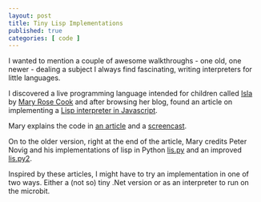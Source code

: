 ```yaml
---
layout: post
title: Tiny Lisp Implementations
published: true 
categories: [ code ]
---
```


I wanted to mention a couple of awesome walkthroughs - one old, one newer - dealing a subject I always find fascinating, 
writing interpreters for little languages. 

I discovered a live programming language intended for children called <a href="http://islalanguage.org/">Isla</a> by 
<a href="https://twitter.com/maryrosecook">Mary Rose Cook</a> and after browsing her blog, found an article on 
implementing a <a href="https://github.com/maryrosecook/littlelisp">Lisp interpreter in Javascript</a>.

Mary explains the code in <a href="https://maryrosecook.com/blog/post/little-lisp-interpreter">an article</a> and a 
<a href="https://www.youtube.com/watch?v=hqnTvuvXPCc">screencast<a/>.

On to the older version, right at the end of the article, Mary credits Peter Novig and his implementations of lisp 
in Python <a href="http://norvig.com/lispy.html">lis.py</a> and an improved <a href="http://norvig.com/lispy2.html">lis.py2</a>.

Inspired by these articles, I might have to try an implementation in one of two ways. Either a (not so) tiny .Net version 
or as an interpreter to run on the microbit. 


